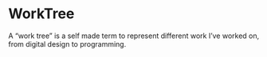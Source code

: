 # WorkTree
A “work tree” is a self made term to represent different work I’ve worked on, from digital design to programming.
